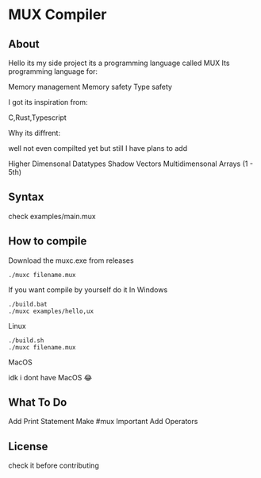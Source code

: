 # MUX Compiler

## About 
Hello its my side project its a programming language called MUX
Its programming language for:

Memory management 
Memory safety
Type safety

I got its inspiration from:

C,Rust,Typescript

Why its diffrent:

well not even compilted yet but still 
I have plans to add 

Higher Dimensonal Datatypes
Shadow Vectors
Multidimensonal Arrays (1 - 5th)

## Syntax

check examples/main.mux  

## How to compile

Download the muxc.exe from releases

```
./muxc filename.mux

```

If you want compile by yourself do it
In Windows

```
./build.bat
./muxc examples/hello,ux

```

Linux

```
./build.sh
./muxc filename.mux
```

MacOS

idk i dont have MacOS 😂

## What To Do
Add Print Statement
Make #mux Important
Add Operators

## License

check it before contributing 
